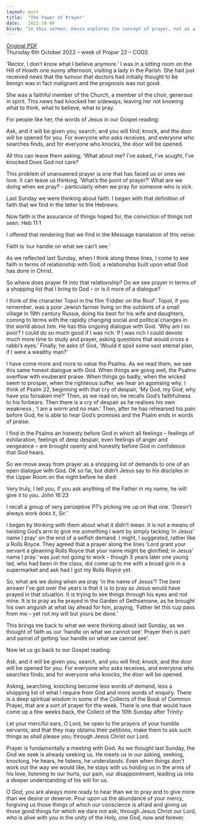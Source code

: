 ```yaml
---
layout: post
title:  "The Power of Prayer"
date:   2022-10-06
blurb: "In this sermon, Kevin explores the concept of prayer, not as a shopping list of demands, but as an open dialogue with God. He discusses the challenges of unanswered prayers and the importance of faith in understanding God's will. The sermon emphasizes the idea of prayer as a means of seeking God's guidance and wisdom, rather than simply asking for what we want."
---
```

[Original PDF](/assets/pdf/proper222022Thursday.pdf)    
Thursday 6th October 2022 – week of Proper 22 – COGS

'Rector, I don’t know what I believe anymore.’ I was in a sitting room on the Hill of Howth one sunny afternoon, visiting a lady in the Parish. She had just received news that the tumour that doctors had initially thought to be benign was in fact malignant and the prognosis was not good.

She was a faithful member of the Church, a member of the choir, generous in spirit. This news had knocked her sideways, leaving her not knowing what to think, what to believe, what to pray.

For people like her, the words of Jesus in our Gospel reading:

Ask, and it will be given you; search, and you will find; knock, and the door will be opened for you. For everyone who asks receives, and everyone who searches finds, and for everyone who knocks, the door will be opened.

All this can leave them asking; ‘What about me? I’ve asked, I’ve sought, I’ve knocked Does God not care?

This problem of unanswered prayer is one that has faced us or ones we love. It can leave us thinking, ‘What’s the point of prayer?’ What are we doing when we pray? - particularly when we pray for someone who is sick.

Last Sunday we were thinking about faith. I began with that definition of faith that we find in the letter to the Hebrews:

Now faith is the assurance of things hoped for, the conviction of things not seen. Heb 11:1

I offered that rendering that we find in the Message translation of this verse:

Faith is ‘our handle on what we can’t see.’

As we reflected last Sunday, when I think along these lines, I come to see faith in terms of relationship with God; a relationship built upon what God has done in Christ.

So where does prayer fit into that relationship? Do we see prayer in terms of a shopping list that I bring to God – or is it more of a dialogue?

I think of the character Topol in the film ‘Fiddler on the Roof’. Topol, if you remember, was a poor Jewish farmer living on the outskirts of a small village in 19th century Russia, doing his best for his wife and daughters, coming to terms with the rapidly changing social and political changes in the world about him. He has this ongoing dialogue with God. ‘Why am I so poor? I could do so much good if I was rich. If I was rich I could devote much more time to study and prayer, asking questions that would cross a rabbi’s eyes.’ Finally, he asks of God, ‘Would it spoil some vast eternal plan, if I were a wealthy man?’

I have come more and more to value the Psalms. As we read them, we see this same honest dialogue with God. When things are going well, the Psalms overflow with exuberant praise. When things go badly, when the wicked seem to prosper, when the righteous suffer, we hear an agonising why. I think of Psalm 22, beginning with that cry of despair, ‘My God, my God; why have you forsaken me?’ Then, as we read on, he recalls God’s faithfulness to his forbears. Then there is a cry of despair as he realises his own weakness , ‘I am a worm and no man.’ Then, after he has rehearsed his pain before God, he is able to hear God’s promises and the Psalm ends in words of praise.

I find in the Psalms an honesty before God in which all feelings – feelings of exhilaration, feelings of deep despair, even feelings of anger and vengeance – are brought openly and honestly before God in confidence that God hears.

So we move away from prayer as a shopping list of demands to one of an open dialogue with God. OK so far, but didn’t Jesus say to his disciples in the Upper Room on the night before he died:

Very truly, I tell you, if you ask anything of the Father in my name, he will give it to you. John 16:23

I recall a group of very perceptive P7’s picking me up on that one. ‘Doesn’t always work does it, Sir.’

I began by thinking with them about what it didn’t mean. It is not a means of twisting God’s arm to give me something I want by simply tacking ‘in Jesus’ name I pray’ on the end of a selfish demand. I might, I suggested, rather like a Rolls Royce. They agreed that a prayer along the lines ‘Lord grant your servant a gleaming Rolls Royce that your name might be glorified; in Jesus’ name I pray.’ was just not going to work – though 3 years later one young lad, who had been in the class, did come up to me with a broad grin in a supermarket and ask had I got my Rolls Royce yet.

So, what are we doing when we pray ‘in the name of Jesus’? The best answer I’ve got over the years is that it is to pray as Jesus would have prayed in that situation. It is trying to see things through his eyes and not mine. It is to pray as he prayed in the Garden of Gethsemane, as he brought his own anguish at what lay ahead for him, praying, ‘Father let this cup pass from me – yet not my will but yours be done.’

This brings me back to what we were thinking about last Sunday, as we thought of faith as our ‘handle on what we cannot see’. Prayer then is part and parcel of getting ‘our handle on what we cannot see’.

Now let us go back to our Gospel reading:

Ask, and it will be given you; search, and you will find; knock, and the door will be opened for you. For everyone who asks receives, and everyone who searches finds, and for everyone who knocks, the door will be opened.

Asking, searching, knocking become less words of demand, less a shopping list of what I require from God and more words of enquiry. There is a deep spiritual wisdom in some of the Collects of the Book of Common Prayer, that are a sort of prayer for the week. There is one that would have come up a few weeks back, the Collect of the 10th Sunday after Trinity:

Let your merciful ears, O Lord, be open to the prayers of your humble servants; and that they may obtains their petitions, make them to ask such things as shall please you; through Jesus Christ our Lord.

Prayer is fundamentally a meeting with God. As we thought last Sunday, the God we seek is already seeking us. He meets us in our asking, seeking, knocking. He hears, he listens, he understands. Even when things don’t work out the way we would like, he stays with us holding us in the arms of his love, listening to our hurts, our pain, our disappointment, leading us into a deeper understanding of his will for us.

O God, you are always more ready to hear than we to pray and to give more than we desire or deserve. Pour upon us the abundance of your mercy, forgiving us those things of which our conscience is afraid and giving us those good things for which we dare not ask; through Jesus Christ our Lord, who is alive with you in the unity of the Holy, one God, now and forever.
